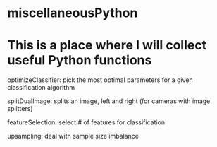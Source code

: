 # miscellaneousPython

# This is a place where I will collect useful Python functions

optimizeClassifier: pick the most optimal parameters for a given classification algorithm 

splitDualImage: splits an image, left and right (for cameras with image splitters)

featureSelection: select # of features for classification

upsampling: deal with sample size imbalance


